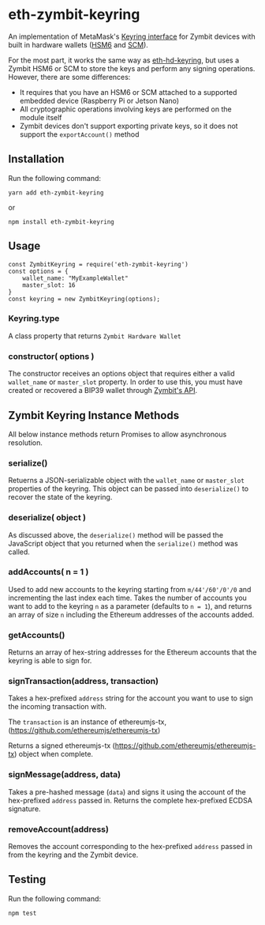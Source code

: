# eth-zymbit-keyring

An implementation of MetaMask's [Keyring interface](https://github.com/MetaMask/eth-simple-keyring#the-keyring-class-protocol) for Zymbit devices with built in hardware wallets ([HSM6](https://www.zymbit.com/hsm6/) and [SCM](https://www.zymbit.com/scm/)).

For the most part, it works the same way as [eth-hd-keyring](https://github.com/MetaMask/eth-hd-keyring), but uses a Zymbit HSM6 or SCM to store the keys and perform any signing operations. However, there are some differences:

- It requires that you have an HSM6 or SCM attached to a supported embedded device (Raspberry Pi or Jetson Nano)
- All cryptographic operations involving keys are performed on the module itself
- Zymbit devices don't support exporting private keys, so it does not support the `exportAccount()` method 

Installation
-------
Run the following command:

`yarn add eth-zymbit-keyring`

or

`npm install eth-zymbit-keyring`

Usage
-------

```
const ZymbitKeyring = require('eth-zymbit-keyring')
const options = {
    wallet_name: "MyExampleWallet"
    master_slot: 16
}
const keyring = new ZymbitKeyring(options);
```

### Keyring.type

A class property that returns `Zymbit Hardware Wallet`

### constructor( options )

The constructor receives an options object that requires either a valid `wallet_name` or `master_slot` property. In order to use this, you must have created or recovered a BIP39 wallet through [Zymbit's API](https://docs.zymbit.com/tutorials/digital-wallet/wallet-example/).

## Zymbit Keyring Instance Methods

All below instance methods return Promises to allow asynchronous resolution.

### serialize()

Retuerns a JSON-serializable object with the `wallet_name` or `master_slot` properties of the keyring. This object can be passed into `deserialize()` to recover the state of the keyring. 

### deserialize( object )

As discussed above, the `deserialize()` method will be passed the JavaScript object that you returned when the `serialize()` method was called.

### addAccounts( n = 1 )

Used to add new accounts to the keyring starting from `m/44'/60'/0'/0` and incrementing the last index each time. Takes the number of accounts you want to add to the keyring `n` as a parameter (defaults to `n = 1`), and returns an array of size `n` including the Ethereum addresses of the accounts added.

### getAccounts()

Returns an array of hex-string addresses for the Ethereum accounts that the keyring is able to sign for.

### signTransaction(address, transaction)

Takes a hex-prefixed `address` string for the account you want to use to sign the incoming transaction with.

The `transaction` is an instance of ethereumjs-tx, (https://github.com/ethereumjs/ethereumjs-tx)

Returns a signed ethereumjs-tx (https://github.com/ethereumjs/ethereumjs-tx) object when complete.

### signMessage(address, data)

Takes a pre-hashed message (`data`) and signs it using the account of the hex-prefixed `address` passed in. Returns the complete hex-prefixed ECDSA signature.

### removeAccount(address)

Removes the account corresponding to the hex-prefixed `address` passed in from the keyring and the Zymbit device.

Testing
-------
Run the following command:

`npm test`
